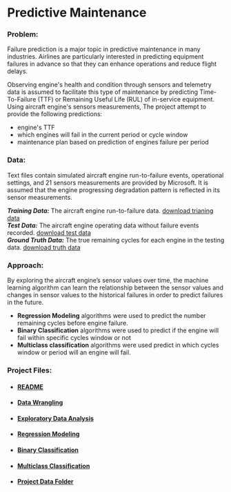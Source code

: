 
# Predictive Maintenance

### Problem:

Failure prediction is a major topic in predictive maintenance in many industries. Airlines are particularly interested in predicting equipment failures in advance so that they can enhance operations and reduce flight delays. 

Observing engine's health and condition through sensors and telemetry data is assumed to facilitate this type of maintenance by predicting Time-To-Failure (TTF) or Remaining Useful Life (RUL) of in-service equipment. Using aircraft engine's sensors measurements, The project attempt to provide the following predictions:  
-  engine's TTF
-  which engines will fail in the current period or cycle window
-  maintenance plan based on prediction of engines failure per period



### Data:

Text files contain simulated aircraft engine run-to-failure events, operational settings, and 21 sensors measurements are provided by Microsoft. It is assumed that the engine progressing degradation pattern is reflected in its sensor measurements. 

___Training Data:___  The aircraft engine run-to-failure data.
[download trianing data](http://azuremlsamples.azureml.net/templatedata/PM_train.txt)  
___Test Data:___ The aircraft engine operating data without failure events recorded.
[download test data](http://azuremlsamples.azureml.net/templatedata/PM_test.txt)  
___Ground Truth Data:___ The true remaining cycles for each engine in the testing data.
[download truth data](http://azuremlsamples.azureml.net/templatedata/PM_truth.txt)



### Approach:

By exploring the aircraft engine’s sensor values over time, the machine learning algorithm can learn the relationship between the sensor values and changes in sensor values to the historical failures in order to predict failures in the future.  

- __Regression Modeling__ algorithms were used to predict the number remaining cycles before engine failure.
- __Binary Classification__ algorithms were used to predict if the engine will fail within specific cycles window or not 
- __Multiclass classification__ algorithms were used predict in which cycles window or period will an engine will fail.


### Project Files:

- #### [README](https://github.com/Samimust/predictive-maintenance/blob/master/README.md)

- #### [Data Wrangling](https://github.com/Samimust/predictive-maintenance/blob/master/Data%20Wrangling.ipynb)

- #### [Exploratory Data Analysis](https://github.com/Samimust/predictive-maintenance/blob/master/Exploratory%20Data%20Analysis.ipynb)

- #### [Regression Modeling](https://github.com/Samimust/predictive-maintenance/blob/master/Model%20Selection%20-%20Regression.ipynb)

- #### [Binary Classification](https://github.com/Samimust/predictive-maintenance/blob/master/Model%20Selection%20-%20Binary%20Classifiaction.ipynb)

- #### [Multiclass Classification](https://github.com/Samimust/predictive-maintenance/blob/master/Model%20Selection%20-%20Multi-Class%20Classifiaction.ipynb)

- #### [Project Data Folder](https://github.com/Samimust/predictive-maintenance/tree/master/data)


